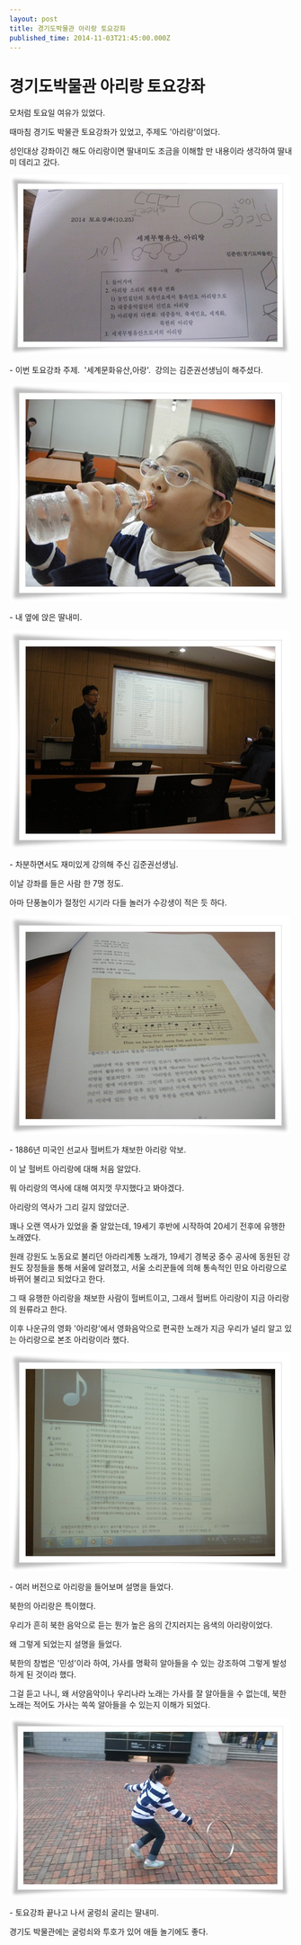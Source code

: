 ```yaml
---
layout: post
title: 경기도박물관 아리랑 토요강좌
published_time: 2014-11-03T21:45:00.000Z
---
```


# 경기도박물관 아리랑 토요강좌


모처럼 토요일 여유가 있었다.

때마침 경기도 박물관 토요강좌가 있었고, 주제도 '아리랑'이었다.

성인대상 강좌이긴 해도 아리랑이면 딸내미도 조금을 이해할 만 내용이라 생각하여 딸내미 데리고 갔다.

![](../pds/201411/03/80/a0109780_545763cb14ee3.jpg)

\- 이번 토요강좌 주제.  '세계문화유산,아랑'.  강의는 김준권선생님이 해주셨다.

![](../pds/201411/03/80/a0109780_545763c665e43.jpg)

\- 내 옆에 앉은 딸내미.

![](../pds/201411/03/80/a0109780_545763c78ef7b.jpg)

\- 차분하면서도 재미있게 강의해 주신 김준권선생님.

이날 강좌를 들은 사람 한 7명 정도.

아마 단풍놀이가 절정인 시기라 다들 놀러가 수강생이 적은 듯 하다.

![](../pds/201411/03/80/a0109780_545763c6e0740.jpg)

\- 1886년 미국인 선교사 헐버트가 채보한 아리랑 악보.

이 날 헐버트 아리랑에 대해 처음 알았다.

뭐 아리랑의 역사에 대해 여지껏 무지했다고 봐야겠다.

아리랑의 역사가 그리 길지 않았더군.

꽤나 오랜 역사가 있었을 줄 알았는데, 19세기 후반에 시작하여 20세기 전후에 유행한 노래였다.

원래 강원도 노동요로 불리던 아라리계통 노래가, 19세기 경복궁 중수 공사에 동원된 강원도 장정들을 통해 서울에 알려졌고, 서울 소리꾼들에 의해 통속적인 민요 아리랑으로 바뀌어 불리고 되었다고 한다.

그 때 유행한 아리랑을 채보한 사람이 헐버트이고, 그래서 헐버트 아리랑이 지금 아리랑의 원류라고 한다.

이후 나운규의 영화 '아리랑'에서 영화음악으로 편곡한 노래가 지금 우리가 널리 알고 있는 아리랑으로 본조 아리랑이라 했다.

![](../pds/201411/03/80/a0109780_545763c8e0f5f.jpg)

\- 여러 버전으로 아리랑을 들어보며 설명을 들었다.

북한의 아리랑은 특이했다.

우리가 흔히 북한 음악으로 듣는 뭔가 높은 음의 간지러지는 음색의 아리랑이었다.

왜 그렇게 되었는지 설명을 들었다.

북한의 창법은 '민성'이라 하여, 가사를 명확히 알아들을 수 있는 강조하여 그렇게 발성하게 된 것이라 했다.

그걸 듣고 나니, 왜 서양음악이나 우리나라 노래는 가사를 잘 알아들을 수 없는데, 북한 노래는 적어도 가사는 쏙쏙 알아들을 수 있는지 이해가 되었다.

![](../pds/201411/03/80/a0109780_545763ca48a5f.jpg)

\- 토요강좌 끝나고 나서 굴렁쇠 굴리는 딸내미.

경기도 박물관에는 굴렁쇠와 투호가 있어 애들 놀기에도 좋다.

